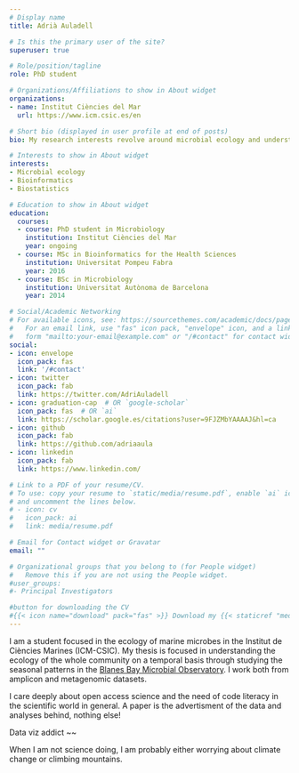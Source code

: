 ```yaml
---
# Display name
title: Adrià Auladell

# Is this the primary user of the site?
superuser: true

# Role/position/tagline
role: PhD student

# Organizations/Affiliations to show in About widget
organizations:
- name: Institut Ciències del Mar
  url: https://www.icm.csic.es/en

# Short bio (displayed in user profile at end of posts)
bio: My research interests revolve around microbial ecology and understanding the interplay between ecology and evolution.

# Interests to show in About widget
interests:
- Microbial ecology
- Bioinformatics
- Biostatistics

# Education to show in About widget
education:
  courses:
  - course: PhD student in Microbiology
    institution: Institut Ciències del Mar
    year: ongoing
  - course: MSc in Bioinformatics for the Health Sciences 
    institution: Universitat Pompeu Fabra
    year: 2016
  - course: BSc in Microbiology
    institution: Universitat Autònoma de Barcelona
    year: 2014

# Social/Academic Networking
# For available icons, see: https://sourcethemes.com/academic/docs/page-builder/#icons
#   For an email link, use "fas" icon pack, "envelope" icon, and a link in the
#   form "mailto:your-email@example.com" or "/#contact" for contact widget.
social:
- icon: envelope
  icon_pack: fas
  link: '/#contact'
- icon: twitter
  icon_pack: fab
  link: https://twitter.com/AdriAuladell
- icon: graduation-cap  # OR `google-scholar`
  icon_pack: fas  # OR `ai`
  link: https://scholar.google.es/citations?user=9FJZMbYAAAAJ&hl=ca
- icon: github
  icon_pack: fab
  link: https://github.com/adriaaula
- icon: linkedin
  icon_pack: fab
  link: https://www.linkedin.com/

# Link to a PDF of your resume/CV.
# To use: copy your resume to `static/media/resume.pdf`, enable `ai` icons in `params.toml`, 
# and uncomment the lines below.
# - icon: cv
#   icon_pack: ai
#   link: media/resume.pdf

# Email for Contact widget or Gravatar
email: ""

# Organizational groups that you belong to (for People widget)
#   Remove this if you are not using the People widget.
#user_groups:
#- Principal Investigators

#button for downloading the CV
#{{< icon name="download" pack="fas" >}} Download my {{< staticref "media/demo_resume.pdf" "newtab" >}}resumé{{< /staticref >}}.
---
```


I am a student focused in the ecology of marine microbes in the Institut de Ciències Marines (ICM-CSIC). My thesis is focused in understanding the ecology of the whole community on a temporal basis through studying the seasonal patterns in the [Blanes Bay Microbial Observatory](http://webold.icm.csic.es/bio/projects/icmicrobis/bbmo/). I work both from amplicon and metagenomic datasets. 

I care deeply about open access science and the need of code literacy in the scientific world in general. A paper is the advertisment of the data and analyses behind, nothing else! 

Data viz addict ~~ 

When I am not science doing, I am probably either worrying about climate change or climbing mountains. 

